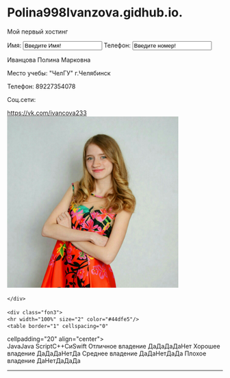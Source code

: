 # Polina998Ivanzova.gidhub.io.
Мой первый хостинг
<!DOCTYPE html>
<html>
	<head>
		<meta charset="utf-8">
		<title>Задание для  курсов</title>
		<link href="NewFile3.css" rel="stylesheet" type="text/css">
	</head>
	<body>
	 <div class="fon1"> <a class="text1">Имя: </a><input/ value="Введите Имя!"><a class="text1"> Телефон: </a><input/ value="Введите номер!">
	 </br></div>
	<div class="fon2">
		<p class="text2" >Иванцова Полина Марковна</p>
		<p class="text3">Место учебы: "ЧелГУ" г.Челябинск</p>
		<p class="text3">Телефон: 89227354078</p>
		<p class="text3">Соц.сети:</p><a class="text4" href="https://vk.com/ivancova233">https://vk.com/ivancova233</a>
		<img src="qwe.jpg" width="400px" height="400px" class="foto1" align="b">

	</div>
	
	<div class="fon3"> 
	<hr width="100%" size="2" color="#44dfe5"/>
	<table border="1" cellspacing="0"
cellpadding="20" align="center">	
	<tr><td></td> <td>Java</td><td>Java Script</td><td>C++</td><td>Cи</td><td>Swift</td></tr>
	<tr><td>Отличное владение</td> <td>Да</td><td>Да</td><td>Да</td><td>Да</td><td>Нет</td></tr>
	<tr><td>Хорошее владение</td> <td>Да</td><td>Да</td><td>Да</td><td>Нет</td><td>Да</td></tr>
	<tr><td>Среднее владение</td> <td>Да</td><td>Да</td><td>Нет</td><td>Да</td><td>Да</td></tr>
	<tr><td>Плохое владение</td> <td>Да</td><td>Нет</td><td>Да</td><td>Да</td><td>Да</td></tr>
	</table>
	<hr width="100%" size="2" color="#44dfe5"/>
    </div>
    <div class="fon4"></div>
	</body>
	
</html>
